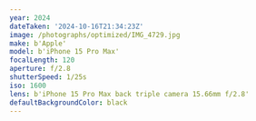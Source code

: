```yaml
---
year: 2024
dateTaken: '2024-10-16T21:34:23Z'
image: /photographs/optimized/IMG_4729.jpg
make: b'Apple'
model: b'iPhone 15 Pro Max'
focalLength: 120
aperture: f/2.8
shutterSpeed: 1/25s
iso: 1600
lens: b'iPhone 15 Pro Max back triple camera 15.66mm f/2.8'
defaultBackgroundColor: black
---
```

